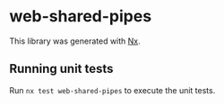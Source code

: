 # web-shared-pipes

This library was generated with [Nx](https://nx.dev).

## Running unit tests

Run `nx test web-shared-pipes` to execute the unit tests.
